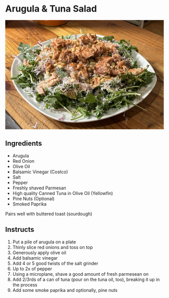 # Arugula & Tuna Salad

![](Arugula_Tuna_Salad.jpg)

## Ingredients

 * Arugula
 * Red Onion
 * Olive Oil
 * Balsamic Vinegar (Costco)
 * Salt
 * Pepper
 * Freshly shaved Parmesan
 * High quality Canned Tuna in Olive Oil (Yellowfin)
 * Pine Nuts (Optional)
 * Smoked Paprika

Pairs well with buttered toast (sourdough)

## Instructs

1. Put a pile of arugula on a plate
2. Thinly slice red onions and toss on top
3. Generously apply olive oil
4. Add balsamic vinegar
5. Add 4 or 5 good twists of the salt grinder
6. Up to 2x of pepper
7. Using a microplane, shave a good amount of fresh parmesean on
8. Add 2/3rds of a can of tuna (pour on the tuna oil, too), breaking it up in the process
9. Add some smoke paprika and optionally, pine nuts